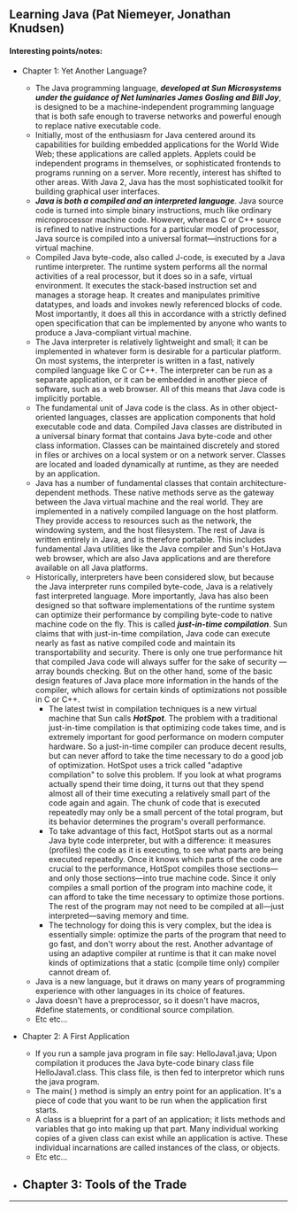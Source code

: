 ## Learning Java (Pat Niemeyer, Jonathan Knudsen) 

#### Interesting points/notes:

- Chapter 1: Yet Another Language?
  - The Java programming language, ***developed at Sun Microsystems under the guidance of Net luminaries James Gosling and Bill Joy***, is designed to be a machine-independent programming language that is both safe enough to traverse networks and powerful enough to replace native executable code.
  - Initially, most of the enthusiasm for Java centered around its capabilities for building embedded applications for the World Wide Web; these applications are called applets. Applets could be independent programs in themselves, or sophisticated frontends to programs running on a server. More recently, interest has shifted to other areas. With Java 2, Java has the most sophisticated toolkit for building graphical user interfaces. 
  - ***Java is both a compiled and an interpreted language***. Java source code is turned into simple binary instructions, much like ordinary microprocessor machine code. However, whereas C or C++ source is refined to native instructions for a particular model of processor, Java source is compiled into a universal format—instructions for a virtual machine.
  - Compiled Java byte-code, also called J-code, is executed by a Java runtime interpreter. The runtime system performs all the normal activities of a real processor, but it does so in a safe, virtual environment. It executes the stack-based instruction set and manages a storage heap. It creates and manipulates primitive datatypes, and loads and invokes newly referenced blocks of code. Most importantly, it does all this in accordance with a strictly defined open specification that can be implemented by anyone who wants to produce a Java-compliant virtual machine.
  - The Java interpreter is relatively lightweight and small; it can be implemented in whatever form is desirable for a particular platform. On most systems, the interpreter is written in a fast, natively compiled language like C or C++. The interpreter can be run as a separate application, or it can be embedded in another piece of software, such as a web browser. All of this means that Java code is implicitly portable.
  - The fundamental unit of Java code is the class. As in other object-oriented languages, classes are application components that hold executable code and data. Compiled Java classes are distributed in a universal binary format that contains Java byte-code and other class information. Classes can be maintained discretely and stored in files or archives on a local system or on a network server. Classes are located and loaded dynamically at runtime, as they are needed by an application.
  - Java has a number of fundamental classes that contain architecture-dependent methods. These native methods serve as the gateway between the Java virtual machine and the real world. They are implemented in a natively compiled language on the host platform. They provide access to resources such as the network, the windowing system, and the host filesystem. The rest of Java is written entirely in Java, and is therefore portable. This includes fundamental Java utilities like the Java compiler and Sun's HotJava web browser, which are also Java applications and are therefore available on all Java platforms.
  - Historically, interpreters have been considered slow, but because the Java interpreter runs compiled byte-code, Java is a relatively fast interpreted language. More importantly, Java has also been designed so that software implementations of the runtime system can optimize their performance by compiling byte-code to native machine code on the fly. This is called ***just-in-time compilation***. Sun claims that with just-in-time compilation, Java code can execute nearly as fast as native compiled code and maintain its transportability and security. There is only one true performance hit that compiled Java code will always suffer for the sake of security — array bounds checking. But on the other hand, some of the basic design features of Java place more information in the hands of the compiler, which allows for certain kinds of optimizations not possible in C or C++.
    - The latest twist in compilation techniques is a new virtual machine that Sun calls ***HotSpot***. The problem with a traditional just-in-time compilation is that optimizing code takes time, and is extremely important for good performance on modern computer hardware. So a just-in-time compiler can produce decent results, but can never afford to take the time necessary to do a good job of optimization. HotSpot uses a trick called "adaptive compilation" to solve this problem. If you look at what programs actually spend their time doing, it turns out that they spend almost all of their time executing a relatively small part of the code again and again. The chunk of code that is executed repeatedly may only be a small percent of the total program, but its behavior determines the program's overall performance.
    - To take advantage of this fact, HotSpot starts out as a normal Java byte code interpreter, but with a difference: it measures (profiles) the code as it is executing, to see what parts are being executed repeatedly. Once it knows which parts of the code are crucial to the performance, HotSpot compiles those sections—and only those sections—into true machine code. Since it only compiles a small portion of the program into machine code, it can afford to take the time necessary to optimize those portions. The rest of the program may not need to be compiled at all—just interpreted—saving memory and time.
    - The technology for doing this is very complex, but the idea is essentially simple: optimize the parts of the program that need to go fast, and don't worry about the rest. Another advantage of using an adaptive compiler at runtime is that it can make novel kinds of optimizations that a static (compile time only) compiler cannot dream of.
  - Java is a new language, but it draws on many years of programming experience with other languages in its choice of features.
  - Java doesn't have a preprocessor, so it doesn't have macros, #define statements, or conditional source compilation.
  - Etc etc...

- Chapter 2: A First Application
  - If you run a sample java program in file say: HelloJava1.java; Upon compilation it produces the Java byte-code binary class file HelloJava1.class. This class file, is then fed to interpretor which runs the java program. 
  - The main( ) method is simply an entry point for an application. It's a piece of code that you want to be run when the application first starts.
  - A class is a blueprint for a part of an application; it lists methods and variables that go into making up that part. Many individual working copies of a given class can exist while an application is active. These individual incarnations are called instances of the class, or objects. 
  - Etc etc...

- Chapter 3: Tools of the Trade
  -  

--------------------------------

